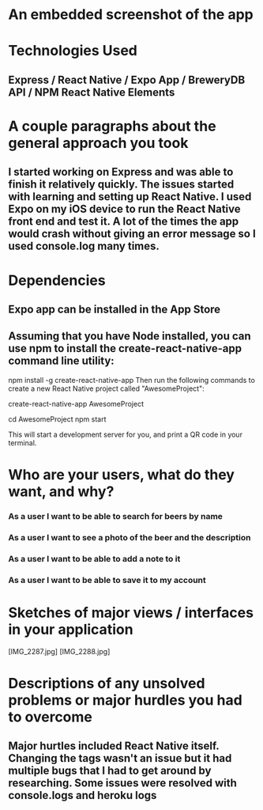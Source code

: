 # An embedded screenshot of the app

# Technologies Used
## Express / React Native / Expo App / BreweryDB API / NPM React Native Elements

# A couple paragraphs about the general approach you took
## I started working on Express and was able to finish it relatively quickly. The issues started with learning and setting up React Native. I used Expo on my iOS device to run the React Native front end and test it. A lot of the times the app would crash without giving an error message so I used console.log many times.

# Dependencies
## Expo app can be installed in the App Store
## Assuming that you have Node installed, you can use npm to install the create-react-native-app command line utility:

npm install -g create-react-native-app
Then run the following commands to create a new React Native project called "AwesomeProject":

create-react-native-app AwesomeProject

cd AwesomeProject
npm start

This will start a development server for you, and print a QR code in your terminal.

# Who are your users, what do they want, and why?

### As a user I want to be able to search for beers by name

### As a user I want to see a photo of the beer and the description

### As a user I want to be able to add a note to it

### As a user I want to be able to save it to my account

# Sketches of major views / interfaces in your application

[IMG_2287.jpg]
[IMG_2288.jpg]

# Descriptions of any unsolved problems or major hurdles you had to overcome
## Major hurtles included React Native itself. Changing the tags wasn't an issue but it had multiple bugs that I had to get around by researching. Some issues were resolved with console.logs and heroku logs